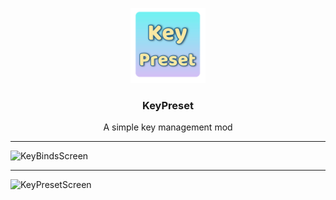 <p align="center">
  <a href="https://github.com/Memory-Yzf/KeyPreset">
    <img src="https://github.com/Memory-Yzf/KeyPreset/blob/main/Assets/LOGO.png" alt="Logo" width="120" height="120">
  </a>

<h3 align="center">KeyPreset</h3>

<div align="center">
  A simple key management mod
  <br/>
</div>

---
![KeyBindsScreen](https://github.com/Memory-Yzf/KeyPreset/blob/main/Assets/KeyBindsScreen.png)

---
![KeyPresetScreen](https://github.com/Memory-Yzf/KeyPreset/blob/main/Assets/KeyPresetScreen.png)
